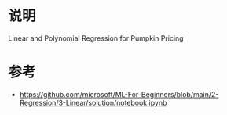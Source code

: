 
# 说明

Linear and Polynomial Regression for Pumpkin Pricing

# 参考

* https://github.com/microsoft/ML-For-Beginners/blob/main/2-Regression/3-Linear/solution/notebook.ipynb


